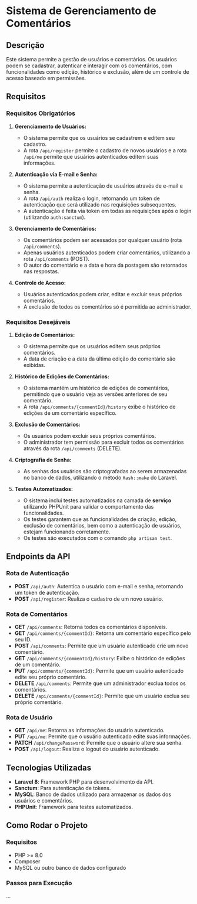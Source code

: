 # Sistema de Gerenciamento de Comentários

## Descrição
Este sistema permite a gestão de usuários e comentários. Os usuários podem se cadastrar, autenticar e interagir com os comentários, com funcionalidades como edição, histórico e exclusão, além de um controle de acesso baseado em permissões.

## Requisitos

### Requisitos Obrigatórios
1. **Gerenciamento de Usuários:**
   - O sistema permite que os usuários se cadastrem e editem seu cadastro. 
   - A rota `/api/register` permite o cadastro de novos usuários e a rota `/api/me` permite que usuários autenticados editem suas informações.
   
2. **Autenticação via E-mail e Senha:**
   - O sistema permite a autenticação de usuários através de e-mail e senha.
   - A rota `/api/auth` realiza o login, retornando um token de autenticação que será utilizado nas requisições subsequentes.
   - A autenticação é feita via token em todas as requisições após o login (utilizando `auth:sanctum`).

3. **Gerenciamento de Comentários:**
   - Os comentários podem ser acessados por qualquer usuário (rota `/api/comments`).
   - Apenas usuários autenticados podem criar comentários, utilizando a rota `/api/comments` (POST).
   - O autor do comentário e a data e hora da postagem são retornados nas respostas.
   
4. **Controle de Acesso:**
   - Usuários autenticados podem criar, editar e excluir seus próprios comentários.
   - A exclusão de todos os comentários só é permitida ao administrador.

### Requisitos Desejáveis
1. **Edição de Comentários:**
   - O sistema permite que os usuários editem seus próprios comentários.
   - A data de criação e a data da última edição do comentário são exibidas.

2. **Histórico de Edições de Comentários:**
   - O sistema mantém um histórico de edições de comentários, permitindo que o usuário veja as versões anteriores de seu comentário.
   - A rota `/api/comments/{commentId}/history` exibe o histórico de edições de um comentário específico.

3. **Exclusão de Comentários:**
   - Os usuários podem excluir seus próprios comentários.
   - O administrador tem permissão para excluir todos os comentários através da rota `/api/comments` (DELETE).

4. **Criptografia de Senha:**
   - As senhas dos usuários são criptografadas ao serem armazenadas no banco de dados, utilizando o método `Hash::make` do Laravel.

5. **Testes Automatizados:**
   - O sistema inclui testes automatizados na camada de **serviço** utilizando PHPUnit para validar o comportamento das funcionalidades.
   - Os testes garantem que as funcionalidades de criação, edição, exclusão de comentários, bem como a autenticação de usuários, estejam funcionando corretamente.
   - Os testes são executados com o comando `php artisan test`.

## Endpoints da API

### Rota de Autenticação
- **POST** `/api/auth`: Autentica o usuário com e-mail e senha, retornando um token de autenticação.
- **POST** `/api/register`: Realiza o cadastro de um novo usuário.

### Rota de Comentários
- **GET** `/api/comments`: Retorna todos os comentários disponíveis.
- **GET** `/api/comments/{commentId}`: Retorna um comentário específico pelo seu ID.
- **POST** `/api/comments`: Permite que um usuário autenticado crie um novo comentário.
- **GET** `/api/comments/{commentId}/history`: Exibe o histórico de edições de um comentário.
- **PUT** `/api/comments/{commentId}`: Permite que um usuário autenticado edite seu próprio comentário.
- **DELETE** `/api/comments`: Permite que um administrador exclua todos os comentários.
- **DELETE** `/api/comments/{commentId}`: Permite que um usuário exclua seu próprio comentário.

### Rota de Usuário
- **GET** `/api/me`: Retorna as informações do usuário autenticado.
- **PUT** `/api/me`: Permite que o usuário autenticado edite suas informações.
- **PATCH** `/api/changePassword`: Permite que o usuário altere sua senha.
- **POST** `/api/logout`: Realiza o logout do usuário autenticado.

## Tecnologias Utilizadas
- **Laravel 8**: Framework PHP para desenvolvimento da API.
- **Sanctum**: Para autenticação de tokens.
- **MySQL**: Banco de dados utilizado para armazenar os dados dos usuários e comentários.
- **PHPUnit**: Framework para testes automatizados.

## Como Rodar o Projeto

### Requisitos
- PHP >= 8.0
- Composer
- MySQL ou outro banco de dados configurado

### Passos para Execução
...